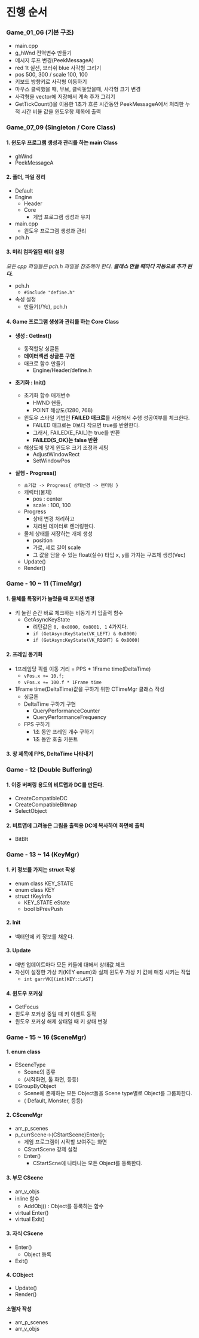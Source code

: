# 진행 순서

### Game_01_06 (기본 구조)
- main.cpp
- g_hWnd 전역변수 만들기
- 메시지 루프 변경(PeekMessageA)
- red 1t 실선, 브러쉬 blue 사각형 그리기
- pos  500, 300 / scale 100, 100
- 키보드 방향키로 사각형 이동하기
- 마우스 클릭했을 때, 무브, 클릭놓았을때, 사각형 크기 변경
- 사각형을 vector에 저장해서 계속 추가 그리기
- GetTickCount()을 이용한 1초가 흐른 시간동안 PeekMessageA에서 처리한 누적 시간 비율 값을 윈도우창 제목에 출력


### Game_07_09 (Singleton / Core Class)
#### 1. 윈도우 프로그램 생성과 관리를 하는 main Class
- ghWnd 
- PeekMessageA

#### 2. 폴더, 파일 정리
- Default
- Engine
  - Header
  - Core
    - 게임 프로그램 생성과 유지
- main.cpp
  - 윈도우 프로그램 생성과 관리
- pch.h

#### 3. 미리 컴파일된 헤더 설정 
*모든 cpp 파일들은 pch.h 파일을 참조해야 한다. **클래스 만들 때마다 자동으로 추가 된다.***
- pch.h
  - `#include "define.h"`
- 속성 설정
  - 만들기(/Yc), pch.h

#### 4. Game 프로그램 생성과 관리를 하는 Core Class
- **생성 : GetInst()**
  - 동적할당 싱글톤
  - **데이터섹션 싱글톤 구현**
  - 매크로 함수 만들기  
    - Engine/Header/define.h

- **초기화 : Init()**
  - 초기화 함수 매개변수
    - HWND 핸들, 
    - POINT 해상도(1280, 768)
  - 윈도우 스타일 기법인 **FAILED 매크로**를 사용해서 수행 성공여부를 체크한다.
    - FAILED 매크로는 0보다 작으면 true를 반환한다.
    - 그래서, FAILED(E_FAIL)는 true를 반환
    - **FAILED(S_OK)는 false 반환**
  - 해상도에 맞게 윈도우 크기 조정과 세팅
    - AdjustWindowRect
    - SetWindowPos

- **실행 - Progress()**
  - `초기값 -> Progress{ 상태변경 -> 랜더링 }`
  - 캐릭터(물체)
    - pos : center
    - scale :  100, 100 
  - Progress
    - 상태 변경 처리하고
    - 처리된 데이터로 렌더링한다.
  - 물체 상태를 저장하는 개체 생성
    - position
    - 가로, 세로 길이 scale
    - 그 값을 담을 수 있는 float(실수) 타입 x, y를 가지는 구조체 생성(Vec)
  - Update()
  - Render()


### Game - 10 ~ 11 (TimeMgr)
#### 1. 물체를 특정키가 눌렀을 때 포지션 변경
- 키 눌린 순간 바로 체크하는 비동기 키 입출력 함수
  - GetAsyncKeyState
    - 리턴값은 `0, 0x8000, 0x8001, 1` 4가지다.
    - `if (GetAsyncKeyState(VK_LEFT) & 0x8000)`
    - `if (GetAsyncKeyState(VK_RIGHT) & 0x8000)`

#### 2. 프레임 동기화
- 1프레임당 픽셀 이동 거리 = PPS * 1Frame time(DeltaTime)
  - `vPos.x += 10.f;`
  - `vPos.x += 100.f * 1Frame time`
- 1Frame time(DeltaTime)값을 구하기 위한 CTimeMgr 클래스 작성
  - 싱글톤
  - DeltaTime 구하기 구현
    - QueryPerformanceCounter
    - QueryPerformanceFrequency
  - FPS 구하기
    - 1초 동안 프레임 개수 구하기
    - 1초 동안 호출 카운트 

#### 3. 창 제목에 FPS, DeltaTime 나타내기

### Game - 12 (Double Buffering)
#### 1. 이중 버퍼링 용도의 비트맵과 DC를 만든다.
- CreateCompatibleDC
- CreateCompatibleBitmap
- SelectObject
#### 2. 비트맵에 그려놓은 그림을 출력용 DC에 복사하여 화면에 출력
- BitBlt

### Game - 13 ~ 14 (KeyMgr)
#### 1. 키 정보를 가지는 struct 작성
- enum class KEY_STATE
- enum class KEY
- struct tKeyInfo
  - KEY_STATE eState
  - bool bPrevPush

#### 2. Init
- 벡터안에 키 정보를 채운다.

#### 3. Update
- 매번 업데이트마다 모든 키들에 대해서 상태값 체크
- 자신이 설정한 가상 키(KEY enum)와 실제 윈도우 가상 키 값에 매칭 시키는 작업
  - `int garrVK[(int)KEY::LAST]`

#### 4. 윈도우 포커싱
- GetFocus
- 윈도우 포커싱 중일 때 키 이벤트 동작
- 윈도우 포커싱 해제 상태일 때 키 상태 변경


### Game - 15 ~ 16 (SceneMgr)
#### 1. enum class
- ESceneType
  - Scene의 종류
  - (시작화면, 툴 화면, 등등)
- EGroupByObject
  - Scene에 존재하는 모든 Object들을 Scene type별로 Object를 그룹화한다.
  - ( Default, Monster, 등등)

#### 2. CSceneMgr
- arr_p_scenes
- p_currScene->(CStartScene)Enter();
  - 게임 프로그램이 시작할 보여주는 화면
  - CStartScene 강제 설정
  - Enter()
    - CStartScne에 나타나는 모든 Object를 등록한다.


#### 3. 부모 CScene
- arr_v_objs
- inline 함수
  - AddObj() : Object를 등록하는 함수
- virtual Enter()
- virtual Exit()

#### 3. 자식 CScene 
- Enter()
  - Object 등록
- Exit()

#### 4. CObject
- Update()
- Render()

#### 소멸자 작성
- arr_p_scenes
- arr_v_objs

